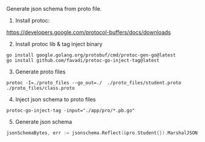 Generate json schema from proto file.

1. Install protoc:

https://developers.google.com/protocol-buffers/docs/downloads

2. Install protoc lib & tag inject binary

```
go install google.golang.org/protobuf/cmd/protoc-gen-go@latest
go install github.com/favadi/protoc-go-inject-tag@latest
```

3. Generate proto files

```
protoc -I=./proto_files --go_out=./  ./proto_files/student.proto ./proto_files/class.proto
```

4. Inject json schema to proto files

```
protoc-go-inject-tag -input="./app/pro/*.pb.go"
```

5. Generate json schema
```go
jsonSchemaBytes, err := jsonschema.Reflect(&pro.Student{}).MarshalJSON()
```
